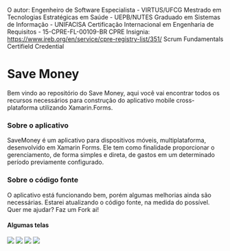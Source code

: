 O autor:
Engenheiro de Software Especialista - VIRTUS/UFCG
Mestrado em Tecnologias Estratégicas em Saúde - UEPB/NUTES
Graduado em Sistemas de Informação - UNIFACISA
Certificação Internacional em Engenharia de Requisitos - 15-CPRE-FL-00109-BR
CPRE Insignia: https://www.ireb.org/en/service/cpre-registry-list/351/
Scrum Fundamentals Certifield Credential

# Save Money
Bem vindo ao repositório do Save Money, aqui você vai encontrar todos os recursos necessários para construção do aplicativo mobile cross-plataforma utilizando Xamarin.Forms.

### Sobre o aplicativo
SaveMoney é um aplicativo para dispositivos móveis, multiplataforma, desenvolvido em Xamarin Forms. Ele tem como finalidade proporcionar o gerenciamento, de forma simples e direta, de gastos em um determinado período previamente configurado. 

### Sobre o código fonte
O aplicativo está funcionando bem, porém algumas melhorias ainda são necessárias. Estarei atualizando o código fonte, na medida do possível. Quer me ajudar? Faz um Fork ai!

#### Algumas telas

![](images/Screenshot_20181231-103850.png?raw=true)
![](images/Screenshot_20181231-103905.png?raw=true)
![](images/Screenshot_20181231-104001.png?raw=true)
![](images/Screenshot_20181231-104013.png?raw=true)
